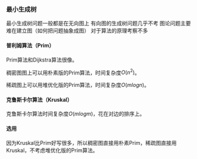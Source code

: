 ### 最小生成树

最小生成树问题一般都是在无向图上
有向图的生成树问题几乎不考
图论问题主要难在建立图（如何把问题抽象成图）
对于算法的原理考察不多

#### 普利姆算法（Prim）

Prim算法和Dijkstra算法很像。

稠密图图上可以用朴素版的Prim算法，时间复杂度$O(n^2)$。

稀疏图上可以用堆优化版的Prim算法，时间复杂度$O(mlogn)$。

#### 克鲁斯卡尔算法（Kruskal）

克鲁斯卡尔算法时间复杂度$O(mlogm)$，花在对边的排序上。

#### 选用

因为Kruskal比Prim好写很多，所以稠密图直接用朴素Prim，稀疏图直接用Kruskal，不考虑堆优化版的Prim算法。

